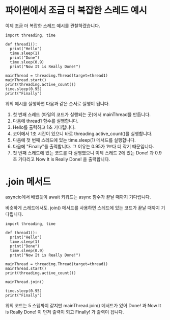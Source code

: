 # 파이썬에서 조금 더 복잡한 스레드 예시

이제 조금 더 복잡한 스레드 예시를 관찰하겠습니다.

```
import threading, time

def thread1():
  print("Hello")
  time.sleep(1)
  print("Done")
  time.sleep(0.9)
  print("Now It is Really Done!")

mainThread = threading.Thread(target=thread1)
mainThread.start()
print(threading.active_count())
time.sleep(0.95)
print("Finally")
```

위의 예시를 실행하면 다음과 같은 순서로 실행이 됩니다.

1. 첫 번째 스레드 (파일의 코드가 실행되는 곳)에서 mainThread를 만듭니다.
2. 다음에 thread1 함수를 실행합니다.
3. Hello를 출력하고 1초 기다립니다.
4. 코어에서 1초 시간이 있으니 바로 threading.active_count()를 실행합니다.
5. 다음에 첫 번째 스레드에 있는 time.sleep(1) 메서드를 실행합니다.
6. 다음에 "Finally"를 출력합니다. 그 이유는 0.95가 1보다 더 작기 때문입니다.
7. 첫 번째 스레드에 있는 코드를 다 실행했으니 이제 스레드 2에 있는 Done! 과 0.9초 기다리고 Now It is Really Done! 을 출력합니다.

# .join 메서드

asyncio에서 배웠듯이 await 키워드는 async 함수가 끝날 때까지 기다립니다.

비슷하게 스레드에서도. join() 메서드를 사용하면 스레드에 있는 코드가 끝날 때까지 기다립니다.

```
import threading, time

def thread1():
  print("Hello")
  time.sleep(1)
  print("Done")
  time.sleep(0.9)
  print("Now It is Really Done!")

mainThread = threading.Thread(target=thread1)
mainThread.start()
print(threading.active_count())

mainThread.join()

time.sleep(0.95)
print("Finally")
```

위의 코드는 5 스텝까지 같지만 mainThread.join() 메서드가 있어 Done! 과 Now It is Really Done! 이 먼저 출력이 되고 Finally! 가 출력이 됩니다.
